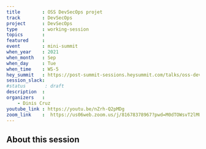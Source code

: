 ```yaml
---
title        : OSS DevSecOps projet
track        : DevSecOps
project      : DevSecOps
type         : working-session
topics       :
featured     :
event        : mini-summit
when_year    : 2021
when_month   : Sep
when_day     : Tue
when_time    : WS-5
hey_summit   : https://post-summit-sessions.heysummit.com/talks/oss-devsecops-project/
session_slack:
#status       : draft
description  :
organizers   :
    - Dinis Cruz
youtube_link : https://youtu.be/nZrh-Q2pMDg
zoom_link    :  https://us06web.zoom.us/j/81678378967?pwd=M0dTOWsvT2lMUlV6dDgrU2NoT3JIZz09
---
```


## About this session
